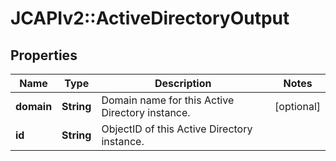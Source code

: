 # JCAPIv2::ActiveDirectoryOutput

## Properties
Name | Type | Description | Notes
------------ | ------------- | ------------- | -------------
**domain** | **String** | Domain name for this Active Directory instance. | [optional] 
**id** | **String** | ObjectID of this Active Directory instance. | 


